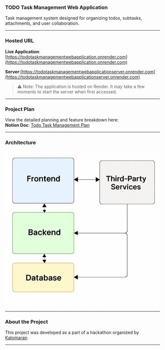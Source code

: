 ### TODO Task Management Web Application

Task management system designed for organizing todos, subtasks, attachments, and user collaboration.

---

### Hosted URL

**Live Application**: [https://todotaskmanagementwebapplication.onrender.com](https://todotaskmanagementwebapplication.onrender.com)

**Server**:[https://todotaskmanagementwebapplicationserver.onrender.com](https://todotaskmanagementwebapplicationserver.onrender.com)



> ⚠️ Note: The application is hosted on Render. It may take a few moments to start the server when first accessed.

---

### Project Plan

View the detailed planning and feature breakdown here:  
**Notion Doc**: [Todo Task Management Plan](https://www.notion.so/Todo-Task-Management-Web-Application-22781c59f7ba80a9ad9ce52d36b8b2ed?source=copy_link)

---

### Architecture

![Architecture Diagram](Architecture.png)


---

### About the Project

This project was developed as a part of a hackathon organized by [Katomaran](https://www.katomaran.com).

---

